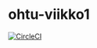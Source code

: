 # ohtu-viikko1

[![CircleCI](https://circleci.com/gh/hannajan/ohtu-viikko1.svg?style=svg)](https://circleci.com/gh/hannajan/ohtu-viikko1)
